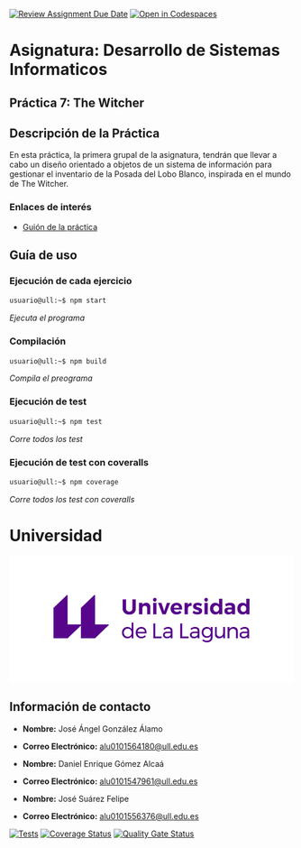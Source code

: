 [![Review Assignment Due Date](https://classroom.github.com/assets/deadline-readme-button-22041afd0340ce965d47ae6ef1cefeee28c7c493a6346c4f15d667ab976d596c.svg)](https://classroom.github.com/a/nao75Rei)
[![Open in Codespaces](https://classroom.github.com/assets/launch-codespace-2972f46106e565e64193e422d61a12cf1da4916b45550586e14ef0a7c637dd04.svg)](https://classroom.github.com/open-in-codespaces?assignment_repo_id=18658541)

# **Asignatura: Desarrollo de Sistemas Informaticos**

## **Práctica 7: The Witcher**

## Descripción de la Práctica
En esta práctica, la primera grupal de la asignatura, tendrán que llevar a cabo un diseño orientado a objetos de un sistema de información para gestionar el inventario de la Posada del Lobo Blanco, inspirada en el mundo de The Witcher.

### Enlaces de interés
- [Guión de la práctica](https://ull-esit-inf-dsi-2425.github.io/prct07-witcher-dataModel/)

## Guía de uso

### Ejecución de cada ejercicio
```bash
usuario@ull:~$ npm start
```
_Ejecuta el programa_ 

### Compilación
```bash
usuario@ull:~$ npm build
```
_Compila el preograma_ 

### Ejecución de test
```bash
usuario@ull:~$ npm test
```
_Corre todos los test_ 

### Ejecución de test con coveralls
```bash
usuario@ull:~$ npm coverage
```
_Corre todos los test con coveralls_ 
# Universidad

![Logo ULL](img/marca-universidad-de-la-laguna-original.png)

## Información de contacto

- **Nombre:** José Ángel González Álamo
- **Correo Electrónico:** alu0101564180@ull.edu.es

- **Nombre:** Daniel Enrique Gómez Alcaá
- **Correo Electrónico:** alu0101547961@ull.edu.es
  
- **Nombre:** José Suárez Felipe
- **Correo Electrónico:** alu0101556376@ull.edu.es

[![Tests](https://github.com/ULL-ESIT-INF-DSI-2425/prct07-witcher-datamodel-groupm/actions/workflows/ci.yml/badge.svg)](https://github.com/ULL-ESIT-INF-DSI-2425/prct07-witcher-datamodel-groupm/actions/workflows/ci.yml)
[![Coverage Status](https://coveralls.io/repos/github/ULL-ESIT-INF-DSI-2425/prct07-witcher-datamodel-groupm/badge.svg?branch=main)](https://coveralls.io/github/ULL-ESIT-INF-DSI-2425/prct07-witcher-datamodel-groupm?branch=main)
[![Quality Gate Status](https://sonarcloud.io/api/project_badges/measure?project=ULL-ESIT-INF-DSI-2425_prct07-witcher-datamodel-groupm&metric=alert_status)](https://sonarcloud.io/summary/new_code?id=ULL-ESIT-INF-DSI-2425_prct07-witcher-datamodel-groupm)